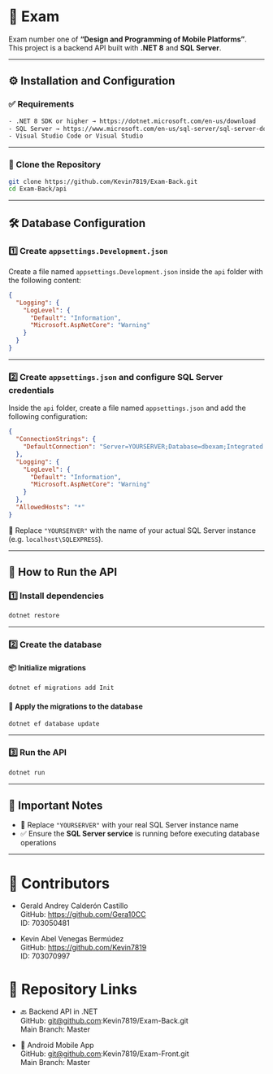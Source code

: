 
# 📘 Exam

Exam number one of **“Design and Programming of Mobile Platforms”**.  
This project is a backend API built with **.NET 8** and **SQL Server**.

---

## ⚙️ Installation and Configuration

### ✅ Requirements

```sh
- .NET 8 SDK or higher → https://dotnet.microsoft.com/en-us/download
- SQL Server → https://www.microsoft.com/en-us/sql-server/sql-server-downloads
- Visual Studio Code or Visual Studio
```

---

### 📁 Clone the Repository

```sh
git clone https://github.com/Kevin7819/Exam-Back.git
cd Exam-Back/api
```

---

## 🛠️ Database Configuration

### 1️⃣ Create `appsettings.Development.json`

Create a file named `appsettings.Development.json` inside the `api` folder with the following content:

```json
{
  "Logging": {
    "LogLevel": {
      "Default": "Information",
      "Microsoft.AspNetCore": "Warning"
    }
  }
}
```

---

### 2️⃣ Create `appsettings.json` and configure SQL Server credentials

Inside the `api` folder, create a file named `appsettings.json` and add the following configuration:

```json
{
  "ConnectionStrings": {
    "DefaultConnection": "Server=YOURSERVER;Database=dbexam;Integrated Security=True;TrustServerCertificate=True;"
  },
  "Logging": {
    "LogLevel": {
      "Default": "Information",
      "Microsoft.AspNetCore": "Warning"
    }
  },
  "AllowedHosts": "*"
}
```

🔁 Replace `"YOURSERVER"` with the name of your actual SQL Server instance (e.g. `localhost\SQLEXPRESS`).

---

## 🚀 How to Run the API

### 1️⃣ Install dependencies

```sh
dotnet restore
```

---

### 2️⃣ Create the database

#### 📦 Initialize migrations

```sh
dotnet ef migrations add Init
```

#### 🧩 Apply the migrations to the database

```sh
dotnet ef database update
```

---

### 3️⃣ Run the API

```sh
dotnet run
```

---

## 📌 Important Notes

- 🔧 Replace `"YOURSERVER"` with your real SQL Server instance name
- ✅ Ensure the **SQL Server service** is running before executing database operations

---


# 👥 Contributors

- Gerald Andrey Calderón Castillo  
  GitHub: https://github.com/Gera10CC  
  ID: 703050481  

- Kevin Abel Venegas Bermúdez  
  GitHub: https://github.com/Kevin7819  
  ID: 703070997  

# 📂 Repository Links

- 🔙 Backend API in .NET  
  GitHub: git@github.com:Kevin7819/Exam-Back.git  
  Main Branch: Master  

- 📱 Android Mobile App  
  GitHub: git@github.com:Kevin7819/Exam-Front.git  
  Main Branch: Master  